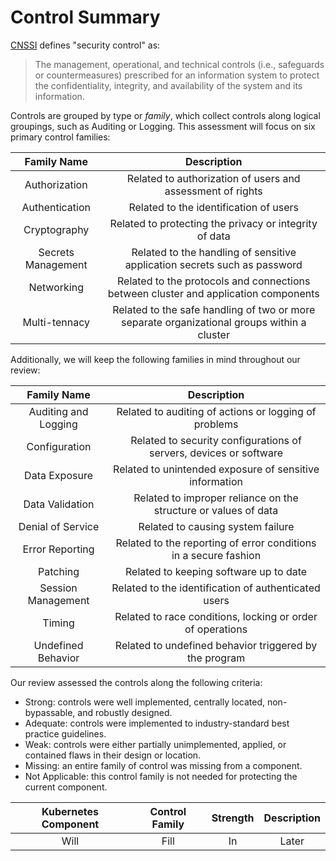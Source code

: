 # Control Summary

[CNSSI](https://rmf.org/wp-content/uploads/2017/10/CNSSI-4009.pdf) defines "security control" as:

> The management, operational, and technical controls (i.e., safeguards or countermeasures) prescribed for an information system to protect the confidentiality, integrity, and availability of the system and its information.

Controls are grouped by type or _family_, which collect controls along logical groupings, such as Auditing or Logging. This assessment will focus on six primary control families:

| Family Name | Description |
| :---: | :---: |
| Authorization | Related to authorization of users and assessment of rights |
| Authentication | Related to the identification of users |
| Cryptography | Related to protecting the privacy or integrity of data |
| Secrets Management | Related to the handling of sensitive application secrets such as password |
| Networking | Related to the protocols and connections between cluster and application components |
| Multi-tennacy | Related to the safe handling of two or more separate organizational groups within a cluster |

Additionally, we will keep the following families in mind throughout our review:

| Family Name | Description |
| :---: | :---: |
| Auditing and Logging | Related to auditing of actions or logging of problems |
| Configuration | Related to security configurations of servers, devices or software |
| Data Exposure | Related to unintended exposure of sensitive information |
| Data Validation | Related to improper reliance on the structure or values of data |
| Denial of Service | Related to causing system failure |
| Error Reporting | Related to the reporting of error conditions in a secure fashion |
| Patching | Related to keeping software up to date |
| Session Management | Related to the identification of authenticated users |
| Timing | Related to race conditions, locking or order of operations |
| Undefined Behavior | Related to undefined behavior triggered by the program |

Our review assessed the controls along the following criteria:

- Strong: controls were well implemented, centrally located, non-bypassable, and robustly designed.
- Adequate: controls were implemented to industry-standard best practice guidelines.
- Weak: controls were either partially unimplemented, applied, or contained flaws in their design or location.
- Missing: an entire family of control was missing from a component.
- Not Applicable: this control family is not needed for protecting the current component.

| Kubernetes Component | Control Family | Strength | Description |
| :---: | :---: | :---: | :---: |
| Will | Fill | In | Later |
